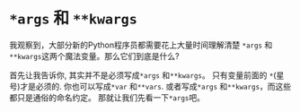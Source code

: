 # ```*args``` 和 ```**kwargs```

我观察到，大部分新的Python程序员都需要花上大量时间理解清楚 ```*args``` 和```**kwargs```这两个魔法变量。那么它们到底是什么? 

首先让我告诉你, 其实并不是必须写成```*args``` 和```**kwargs```。 只有变量前面的 ```*```(星号)才是必须的. 你也可以写成```*var``` 和```**vars```. 或者写成```*args``` 和```**kwargs```，而这些都只是通俗的命名约定。 那就让我们先看一下```*args```吧。
